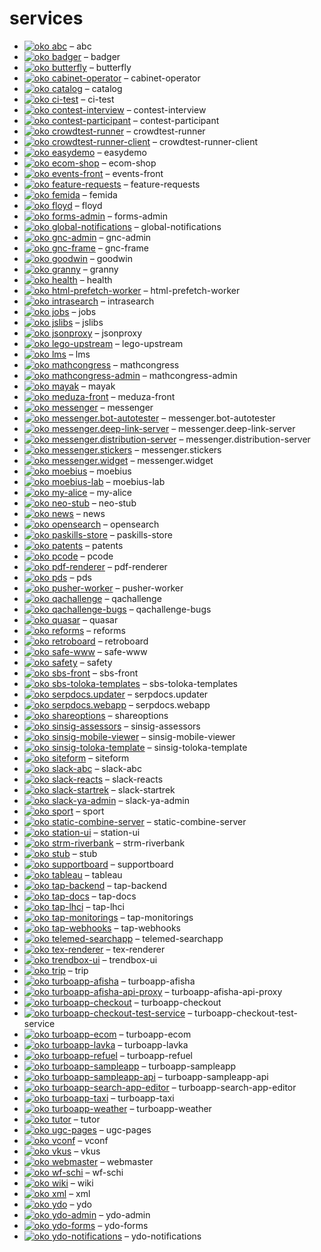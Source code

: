 # services

* [![oko abc](https://oko.yandex-team.ru/badges/repo.svg?repoName=frontend/services/abc&vcs=arc)](https://oko.yandex-team.ru/repo/search-interfaces/frontend?repoFilter=services/abc) – abc
* [![oko badger](https://oko.yandex-team.ru/badges/repo.svg?repoName=frontend/services/badger&vcs=arc)](https://oko.yandex-team.ru/repo/search-interfaces/frontend?repoFilter=services/badger) – badger
* [![oko butterfly](https://oko.yandex-team.ru/badges/repo.svg?repoName=frontend/services/butterfly&vcs=arc)](https://oko.yandex-team.ru/repo/search-interfaces/frontend?repoFilter=services/butterfly) – butterfly
* [![oko cabinet-operator](https://oko.yandex-team.ru/badges/repo.svg?repoName=frontend/services/cabinet-operator&vcs=arc)](https://oko.yandex-team.ru/repo/search-interfaces/frontend?repoFilter=services/cabinet-operator) – cabinet-operator
* [![oko catalog](https://oko.yandex-team.ru/badges/repo.svg?repoName=frontend/services/catalog&vcs=arc)](https://oko.yandex-team.ru/repo/search-interfaces/frontend?repoFilter=services/catalog) – catalog
* [![oko ci-test](https://oko.yandex-team.ru/badges/repo.svg?repoName=frontend/services/ci-test&vcs=arc)](https://oko.yandex-team.ru/repo/search-interfaces/frontend?repoFilter=services/ci-test) – ci-test
* [![oko contest-interview](https://oko.yandex-team.ru/badges/repo.svg?repoName=frontend/services/contest-interview&vcs=arc)](https://oko.yandex-team.ru/repo/search-interfaces/frontend?repoFilter=services/contest-interview) – contest-interview
* [![oko contest-participant](https://oko.yandex-team.ru/badges/repo.svg?repoName=frontend/services/contest-participant&vcs=arc)](https://oko.yandex-team.ru/repo/search-interfaces/frontend?repoFilter=services/contest-participant) – contest-participant
* [![oko crowdtest-runner](https://oko.yandex-team.ru/badges/repo.svg?repoName=frontend/services/crowdtest-runner&vcs=arc)](https://oko.yandex-team.ru/repo/search-interfaces/frontend?repoFilter=services/crowdtest-runner) – crowdtest-runner
* [![oko crowdtest-runner-client](https://oko.yandex-team.ru/badges/repo.svg?repoName=frontend/services/crowdtest-runner-client&vcs=arc)](https://oko.yandex-team.ru/repo/search-interfaces/frontend?repoFilter=services/crowdtest-runner-client) – crowdtest-runner-client
* [![oko easydemo](https://oko.yandex-team.ru/badges/repo.svg?repoName=frontend/services/easydemo&vcs=arc)](https://oko.yandex-team.ru/repo/search-interfaces/frontend?repoFilter=services/easydemo) – easydemo
* [![oko ecom-shop](https://oko.yandex-team.ru/badges/repo.svg?repoName=frontend/services/ecom-shop&vcs=arc)](https://oko.yandex-team.ru/repo/search-interfaces/frontend?repoFilter=services/ecom-shop) – ecom-shop
* [![oko events-front](https://oko.yandex-team.ru/badges/repo.svg?repoName=frontend/services/events-front&vcs=arc)](https://oko.yandex-team.ru/repo/search-interfaces/frontend?repoFilter=services/events-front) – events-front
* [![oko feature-requests](https://oko.yandex-team.ru/badges/repo.svg?repoName=frontend/services/feature-requests&vcs=arc)](https://oko.yandex-team.ru/repo/search-interfaces/frontend?repoFilter=services/feature-requests) – feature-requests
* [![oko femida](https://oko.yandex-team.ru/badges/repo.svg?repoName=frontend/services/femida&vcs=arc)](https://oko.yandex-team.ru/repo/search-interfaces/frontend?repoFilter=services/femida) – femida
* [![oko floyd](https://oko.yandex-team.ru/badges/repo.svg?repoName=frontend/services/floyd&vcs=arc)](https://oko.yandex-team.ru/repo/search-interfaces/frontend?repoFilter=services/floyd) – floyd
* [![oko forms-admin](https://oko.yandex-team.ru/badges/repo.svg?repoName=frontend/services/forms-admin&vcs=arc)](https://oko.yandex-team.ru/repo/search-interfaces/frontend?repoFilter=services/forms-admin) – forms-admin
* [![oko global-notifications](https://oko.yandex-team.ru/badges/repo.svg?repoName=frontend/services/global-notifications&vcs=arc)](https://oko.yandex-team.ru/repo/search-interfaces/frontend?repoFilter=services/global-notifications) – global-notifications
* [![oko gnc-admin](https://oko.yandex-team.ru/badges/repo.svg?repoName=frontend/services/gnc-admin&vcs=arc)](https://oko.yandex-team.ru/repo/search-interfaces/frontend?repoFilter=services/gnc-admin) – gnc-admin
* [![oko gnc-frame](https://oko.yandex-team.ru/badges/repo.svg?repoName=frontend/services/gnc-frame&vcs=arc)](https://oko.yandex-team.ru/repo/search-interfaces/frontend?repoFilter=services/gnc-frame) – gnc-frame
* [![oko goodwin](https://oko.yandex-team.ru/badges/repo.svg?repoName=frontend/services/goodwin&vcs=arc)](https://oko.yandex-team.ru/repo/search-interfaces/frontend?repoFilter=services/goodwin) – goodwin
* [![oko granny](https://oko.yandex-team.ru/badges/repo.svg?repoName=frontend/services/granny&vcs=arc)](https://oko.yandex-team.ru/repo/search-interfaces/frontend?repoFilter=services/granny) – granny
* [![oko health](https://oko.yandex-team.ru/badges/repo.svg?repoName=frontend/services/health&vcs=arc)](https://oko.yandex-team.ru/repo/search-interfaces/frontend?repoFilter=services/health) – health
* [![oko html-prefetch-worker](https://oko.yandex-team.ru/badges/repo.svg?repoName=frontend/services/html-prefetch-worker&vcs=arc)](https://oko.yandex-team.ru/repo/search-interfaces/frontend?repoFilter=services/html-prefetch-worker) – html-prefetch-worker
* [![oko intrasearch](https://oko.yandex-team.ru/badges/repo.svg?repoName=frontend/services/intrasearch&vcs=arc)](https://oko.yandex-team.ru/repo/search-interfaces/frontend?repoFilter=services/intrasearch) – intrasearch
* [![oko jobs](https://oko.yandex-team.ru/badges/repo.svg?repoName=frontend/services/jobs&vcs=arc)](https://oko.yandex-team.ru/repo/search-interfaces/frontend?repoFilter=services/jobs) – jobs
* [![oko jslibs](https://oko.yandex-team.ru/badges/repo.svg?repoName=frontend/services/jslibs&vcs=arc)](https://oko.yandex-team.ru/repo/search-interfaces/frontend?repoFilter=services/jslibs) – jslibs
* [![oko jsonproxy](https://oko.yandex-team.ru/badges/repo.svg?repoName=frontend/services/jsonproxy&vcs=arc)](https://oko.yandex-team.ru/repo/search-interfaces/frontend?repoFilter=services/jsonproxy) – jsonproxy
* [![oko lego-upstream](https://oko.yandex-team.ru/badges/repo.svg?repoName=frontend/services/lego-upstream&vcs=arc)](https://oko.yandex-team.ru/repo/search-interfaces/frontend?repoFilter=services/lego-upstream) – lego-upstream
* [![oko lms](https://oko.yandex-team.ru/badges/repo.svg?repoName=frontend/services/lms&vcs=arc)](https://oko.yandex-team.ru/repo/search-interfaces/frontend?repoFilter=services/lms) – lms
* [![oko mathcongress](https://oko.yandex-team.ru/badges/repo.svg?repoName=frontend/services/mathcongress&vcs=arc)](https://oko.yandex-team.ru/repo/search-interfaces/frontend?repoFilter=services/mathcongress) – mathcongress
* [![oko mathcongress-admin](https://oko.yandex-team.ru/badges/repo.svg?repoName=frontend/services/mathcongress-admin&vcs=arc)](https://oko.yandex-team.ru/repo/search-interfaces/frontend?repoFilter=services/mathcongress-admin) – mathcongress-admin
* [![oko mayak](https://oko.yandex-team.ru/badges/repo.svg?repoName=frontend/services/mayak&vcs=arc)](https://oko.yandex-team.ru/repo/search-interfaces/frontend?repoFilter=services/mayak) – mayak
* [![oko meduza-front](https://oko.yandex-team.ru/badges/repo.svg?repoName=frontend/services/meduza-front&vcs=arc)](https://oko.yandex-team.ru/repo/search-interfaces/frontend?repoFilter=services/meduza-front) – meduza-front
* [![oko messenger](https://oko.yandex-team.ru/badges/repo.svg?repoName=frontend/services/messenger&vcs=arc)](https://oko.yandex-team.ru/repo/search-interfaces/frontend?repoFilter=services/messenger) – messenger
* [![oko messenger.bot-autotester](https://oko.yandex-team.ru/badges/repo.svg?repoName=frontend/services/messenger.bot-autotester&vcs=arc)](https://oko.yandex-team.ru/repo/search-interfaces/frontend?repoFilter=services/messenger.bot-autotester) – messenger.bot-autotester
* [![oko messenger.deep-link-server](https://oko.yandex-team.ru/badges/repo.svg?repoName=frontend/services/messenger.deep-link-server&vcs=arc)](https://oko.yandex-team.ru/repo/search-interfaces/frontend?repoFilter=services/messenger.deep-link-server) – messenger.deep-link-server
* [![oko messenger.distribution-server](https://oko.yandex-team.ru/badges/repo.svg?repoName=frontend/services/messenger.distribution-server&vcs=arc)](https://oko.yandex-team.ru/repo/search-interfaces/frontend?repoFilter=services/messenger.distribution-server) – messenger.distribution-server
* [![oko messenger.stickers](https://oko.yandex-team.ru/badges/repo.svg?repoName=frontend/services/messenger.stickers&vcs=arc)](https://oko.yandex-team.ru/repo/search-interfaces/frontend?repoFilter=services/messenger.stickers) – messenger.stickers
* [![oko messenger.widget](https://oko.yandex-team.ru/badges/repo.svg?repoName=frontend/services/messenger.widget&vcs=arc)](https://oko.yandex-team.ru/repo/search-interfaces/frontend?repoFilter=services/messenger.widget) – messenger.widget
* [![oko moebius](https://oko.yandex-team.ru/badges/repo.svg?repoName=frontend/services/moebius&vcs=arc)](https://oko.yandex-team.ru/repo/search-interfaces/frontend?repoFilter=services/moebius) – moebius
* [![oko moebius-lab](https://oko.yandex-team.ru/badges/repo.svg?repoName=frontend/services/moebius-lab&vcs=arc)](https://oko.yandex-team.ru/repo/search-interfaces/frontend?repoFilter=services/moebius-lab) – moebius-lab
* [![oko my-alice](https://oko.yandex-team.ru/badges/repo.svg?repoName=frontend/services/my-alice&vcs=arc)](https://oko.yandex-team.ru/repo/search-interfaces/frontend?repoFilter=services/my-alice) – my-alice
* [![oko neo-stub](https://oko.yandex-team.ru/badges/repo.svg?repoName=frontend/services/neo-stub&vcs=arc)](https://oko.yandex-team.ru/repo/search-interfaces/frontend?repoFilter=services/neo-stub) – neo-stub
* [![oko news](https://oko.yandex-team.ru/badges/repo.svg?repoName=frontend/services/news&vcs=arc)](https://oko.yandex-team.ru/repo/search-interfaces/frontend?repoFilter=services/news) – news
* [![oko opensearch](https://oko.yandex-team.ru/badges/repo.svg?repoName=frontend/services/opensearch&vcs=arc)](https://oko.yandex-team.ru/repo/search-interfaces/frontend?repoFilter=services/opensearch) – opensearch
* [![oko paskills-store](https://oko.yandex-team.ru/badges/repo.svg?repoName=frontend/services/paskills-store&vcs=arc)](https://oko.yandex-team.ru/repo/search-interfaces/frontend?repoFilter=services/paskills-store) – paskills-store
* [![oko patents](https://oko.yandex-team.ru/badges/repo.svg?repoName=frontend/services/patents&vcs=arc)](https://oko.yandex-team.ru/repo/search-interfaces/frontend?repoFilter=services/patents) – patents
* [![oko pcode](https://oko.yandex-team.ru/badges/repo.svg?repoName=frontend/services/pcode&vcs=arc)](https://oko.yandex-team.ru/repo/search-interfaces/frontend?repoFilter=services/pcode) – pcode
* [![oko pdf-renderer](https://oko.yandex-team.ru/badges/repo.svg?repoName=frontend/services/pdf-renderer&vcs=arc)](https://oko.yandex-team.ru/repo/search-interfaces/frontend?repoFilter=services/pdf-renderer) – pdf-renderer
* [![oko pds](https://oko.yandex-team.ru/badges/repo.svg?repoName=frontend/services/pds&vcs=arc)](https://oko.yandex-team.ru/repo/search-interfaces/frontend?repoFilter=services/pds) – pds
* [![oko pusher-worker](https://oko.yandex-team.ru/badges/repo.svg?repoName=frontend/services/pusher-worker&vcs=arc)](https://oko.yandex-team.ru/repo/search-interfaces/frontend?repoFilter=services/pusher-worker) – pusher-worker
* [![oko qachallenge](https://oko.yandex-team.ru/badges/repo.svg?repoName=frontend/services/qachallenge&vcs=arc)](https://oko.yandex-team.ru/repo/search-interfaces/frontend?repoFilter=services/qachallenge) – qachallenge
* [![oko qachallenge-bugs](https://oko.yandex-team.ru/badges/repo.svg?repoName=frontend/services/qachallenge-bugs&vcs=arc)](https://oko.yandex-team.ru/repo/search-interfaces/frontend?repoFilter=services/qachallenge-bugs) – qachallenge-bugs
* [![oko quasar](https://oko.yandex-team.ru/badges/repo.svg?repoName=frontend/services/quasar&vcs=arc)](https://oko.yandex-team.ru/repo/search-interfaces/frontend?repoFilter=services/quasar) – quasar
* [![oko reforms](https://oko.yandex-team.ru/badges/repo.svg?repoName=frontend/services/reforms&vcs=arc)](https://oko.yandex-team.ru/repo/search-interfaces/frontend?repoFilter=services/reforms) – reforms
* [![oko retroboard](https://oko.yandex-team.ru/badges/repo.svg?repoName=frontend/services/retroboard&vcs=arc)](https://oko.yandex-team.ru/repo/search-interfaces/frontend?repoFilter=services/retroboard) – retroboard
* [![oko safe-www](https://oko.yandex-team.ru/badges/repo.svg?repoName=frontend/services/safe-www&vcs=arc)](https://oko.yandex-team.ru/repo/search-interfaces/frontend?repoFilter=services/safe-www) – safe-www
* [![oko safety](https://oko.yandex-team.ru/badges/repo.svg?repoName=frontend/services/safety&vcs=arc)](https://oko.yandex-team.ru/repo/search-interfaces/frontend?repoFilter=services/safety) – safety
* [![oko sbs-front](https://oko.yandex-team.ru/badges/repo.svg?repoName=frontend/services/sbs-front&vcs=arc)](https://oko.yandex-team.ru/repo/search-interfaces/frontend?repoFilter=services/sbs-front) – sbs-front
* [![oko sbs-toloka-templates](https://oko.yandex-team.ru/badges/repo.svg?repoName=frontend/services/sbs-toloka-templates&vcs=arc)](https://oko.yandex-team.ru/repo/search-interfaces/frontend?repoFilter=services/sbs-toloka-templates) – sbs-toloka-templates
* [![oko serpdocs.updater](https://oko.yandex-team.ru/badges/repo.svg?repoName=frontend/services/serpdocs.updater&vcs=arc)](https://oko.yandex-team.ru/repo/search-interfaces/frontend?repoFilter=services/serpdocs.updater) – serpdocs.updater
* [![oko serpdocs.webapp](https://oko.yandex-team.ru/badges/repo.svg?repoName=frontend/services/serpdocs.webapp&vcs=arc)](https://oko.yandex-team.ru/repo/search-interfaces/frontend?repoFilter=services/serpdocs.webapp) – serpdocs.webapp
* [![oko shareoptions](https://oko.yandex-team.ru/badges/repo.svg?repoName=frontend/services/shareoptions&vcs=arc)](https://oko.yandex-team.ru/repo/search-interfaces/frontend?repoFilter=services/shareoptions) – shareoptions
* [![oko sinsig-assessors](https://oko.yandex-team.ru/badges/repo.svg?repoName=frontend/services/sinsig-assessors&vcs=arc)](https://oko.yandex-team.ru/repo/search-interfaces/frontend?repoFilter=services/sinsig-assessors) – sinsig-assessors
* [![oko sinsig-mobile-viewer](https://oko.yandex-team.ru/badges/repo.svg?repoName=frontend/services/sinsig-mobile-viewer&vcs=arc)](https://oko.yandex-team.ru/repo/search-interfaces/frontend?repoFilter=services/sinsig-mobile-viewer) – sinsig-mobile-viewer
* [![oko sinsig-toloka-template](https://oko.yandex-team.ru/badges/repo.svg?repoName=frontend/services/sinsig-toloka-template&vcs=arc)](https://oko.yandex-team.ru/repo/search-interfaces/frontend?repoFilter=services/sinsig-toloka-template) – sinsig-toloka-template
* [![oko siteform](https://oko.yandex-team.ru/badges/repo.svg?repoName=frontend/services/siteform&vcs=arc)](https://oko.yandex-team.ru/repo/search-interfaces/frontend?repoFilter=services/siteform) – siteform
* [![oko slack-abc](https://oko.yandex-team.ru/badges/repo.svg?repoName=frontend/services/slack-abc&vcs=arc)](https://oko.yandex-team.ru/repo/search-interfaces/frontend?repoFilter=services/slack-abc) – slack-abc
* [![oko slack-reacts](https://oko.yandex-team.ru/badges/repo.svg?repoName=frontend/services/slack-reacts&vcs=arc)](https://oko.yandex-team.ru/repo/search-interfaces/frontend?repoFilter=services/slack-reacts) – slack-reacts
* [![oko slack-startrek](https://oko.yandex-team.ru/badges/repo.svg?repoName=frontend/services/slack-startrek&vcs=arc)](https://oko.yandex-team.ru/repo/search-interfaces/frontend?repoFilter=services/slack-startrek) – slack-startrek
* [![oko slack-ya-admin](https://oko.yandex-team.ru/badges/repo.svg?repoName=frontend/services/slack-ya-admin&vcs=arc)](https://oko.yandex-team.ru/repo/search-interfaces/frontend?repoFilter=services/slack-ya-admin) – slack-ya-admin
* [![oko sport](https://oko.yandex-team.ru/badges/repo.svg?repoName=frontend/services/sport&vcs=arc)](https://oko.yandex-team.ru/repo/search-interfaces/frontend?repoFilter=services/sport) – sport
* [![oko static-combine-server](https://oko.yandex-team.ru/badges/repo.svg?repoName=frontend/services/static-combine-server&vcs=arc)](https://oko.yandex-team.ru/repo/search-interfaces/frontend?repoFilter=services/static-combine-server) – static-combine-server
* [![oko station-ui](https://oko.yandex-team.ru/badges/repo.svg?repoName=frontend/services/station-ui&vcs=arc)](https://oko.yandex-team.ru/repo/search-interfaces/frontend?repoFilter=services/station-ui) – station-ui
* [![oko strm-riverbank](https://oko.yandex-team.ru/badges/repo.svg?repoName=frontend/services/strm-riverbank&vcs=arc)](https://oko.yandex-team.ru/repo/search-interfaces/frontend?repoFilter=services/strm-riverbank) – strm-riverbank
* [![oko stub](https://oko.yandex-team.ru/badges/repo.svg?repoName=frontend/services/stub&vcs=arc)](https://oko.yandex-team.ru/repo/search-interfaces/frontend?repoFilter=services/stub) – stub
* [![oko supportboard](https://oko.yandex-team.ru/badges/repo.svg?repoName=frontend/services/supportboard&vcs=arc)](https://oko.yandex-team.ru/repo/search-interfaces/frontend?repoFilter=services/supportboard) – supportboard
* [![oko tableau](https://oko.yandex-team.ru/badges/repo.svg?repoName=frontend/services/tableau&vcs=arc)](https://oko.yandex-team.ru/repo/search-interfaces/frontend?repoFilter=services/tableau) – tableau
* [![oko tap-backend](https://oko.yandex-team.ru/badges/repo.svg?repoName=frontend/services/tap-backend&vcs=arc)](https://oko.yandex-team.ru/repo/search-interfaces/frontend?repoFilter=services/tap-backend) – tap-backend
* [![oko tap-docs](https://oko.yandex-team.ru/badges/repo.svg?repoName=frontend/services/tap-docs&vcs=arc)](https://oko.yandex-team.ru/repo/search-interfaces/frontend?repoFilter=services/tap-docs) – tap-docs
* [![oko tap-lhci](https://oko.yandex-team.ru/badges/repo.svg?repoName=frontend/services/tap-lhci&vcs=arc)](https://oko.yandex-team.ru/repo/search-interfaces/frontend?repoFilter=services/tap-lhci) – tap-lhci
* [![oko tap-monitorings](https://oko.yandex-team.ru/badges/repo.svg?repoName=frontend/services/tap-monitorings&vcs=arc)](https://oko.yandex-team.ru/repo/search-interfaces/frontend?repoFilter=services/tap-monitorings) – tap-monitorings
* [![oko tap-webhooks](https://oko.yandex-team.ru/badges/repo.svg?repoName=frontend/services/tap-webhooks&vcs=arc)](https://oko.yandex-team.ru/repo/search-interfaces/frontend?repoFilter=services/tap-webhooks) – tap-webhooks
* [![oko telemed-searchapp](https://oko.yandex-team.ru/badges/repo.svg?repoName=frontend/services/telemed-searchapp&vcs=arc)](https://oko.yandex-team.ru/repo/search-interfaces/frontend?repoFilter=services/telemed-searchapp) – telemed-searchapp
* [![oko tex-renderer](https://oko.yandex-team.ru/badges/repo.svg?repoName=frontend/services/tex-renderer&vcs=arc)](https://oko.yandex-team.ru/repo/search-interfaces/frontend?repoFilter=services/tex-renderer) – tex-renderer
* [![oko trendbox-ui](https://oko.yandex-team.ru/badges/repo.svg?repoName=frontend/services/trendbox-ui&vcs=arc)](https://oko.yandex-team.ru/repo/search-interfaces/frontend?repoFilter=services/trendbox-ui) – trendbox-ui
* [![oko trip](https://oko.yandex-team.ru/badges/repo.svg?repoName=frontend/services/trip&vcs=arc)](https://oko.yandex-team.ru/repo/search-interfaces/frontend?repoFilter=services/trip) – trip
* [![oko turboapp-afisha](https://oko.yandex-team.ru/badges/repo.svg?repoName=frontend/services/turboapp-afisha&vcs=arc)](https://oko.yandex-team.ru/repo/search-interfaces/frontend?repoFilter=services/turboapp-afisha) – turboapp-afisha
* [![oko turboapp-afisha-api-proxy](https://oko.yandex-team.ru/badges/repo.svg?repoName=frontend/services/turboapp-afisha-api-proxy&vcs=arc)](https://oko.yandex-team.ru/repo/search-interfaces/frontend?repoFilter=services/turboapp-afisha-api-proxy) – turboapp-afisha-api-proxy
* [![oko turboapp-checkout](https://oko.yandex-team.ru/badges/repo.svg?repoName=frontend/services/turboapp-checkout&vcs=arc)](https://oko.yandex-team.ru/repo/search-interfaces/frontend?repoFilter=services/turboapp-checkout) – turboapp-checkout
* [![oko turboapp-checkout-test-service](https://oko.yandex-team.ru/badges/repo.svg?repoName=frontend/services/turboapp-checkout-test-service&vcs=arc)](https://oko.yandex-team.ru/repo/search-interfaces/frontend?repoFilter=services/turboapp-checkout-test-service) – turboapp-checkout-test-service
* [![oko turboapp-ecom](https://oko.yandex-team.ru/badges/repo.svg?repoName=frontend/services/turboapp-ecom&vcs=arc)](https://oko.yandex-team.ru/repo/search-interfaces/frontend?repoFilter=services/turboapp-ecom) – turboapp-ecom
* [![oko turboapp-lavka](https://oko.yandex-team.ru/badges/repo.svg?repoName=frontend/services/turboapp-lavka&vcs=arc)](https://oko.yandex-team.ru/repo/search-interfaces/frontend?repoFilter=services/turboapp-lavka) – turboapp-lavka
* [![oko turboapp-refuel](https://oko.yandex-team.ru/badges/repo.svg?repoName=frontend/services/turboapp-refuel&vcs=arc)](https://oko.yandex-team.ru/repo/search-interfaces/frontend?repoFilter=services/turboapp-refuel) – turboapp-refuel
* [![oko turboapp-sampleapp](https://oko.yandex-team.ru/badges/repo.svg?repoName=frontend/services/turboapp-sampleapp&vcs=arc)](https://oko.yandex-team.ru/repo/search-interfaces/frontend?repoFilter=services/turboapp-sampleapp) – turboapp-sampleapp
* [![oko turboapp-sampleapp-api](https://oko.yandex-team.ru/badges/repo.svg?repoName=frontend/services/turboapp-sampleapp-api&vcs=arc)](https://oko.yandex-team.ru/repo/search-interfaces/frontend?repoFilter=services/turboapp-sampleapp-api) – turboapp-sampleapp-api
* [![oko turboapp-search-app-editor](https://oko.yandex-team.ru/badges/repo.svg?repoName=frontend/services/turboapp-search-app-editor&vcs=arc)](https://oko.yandex-team.ru/repo/search-interfaces/frontend?repoFilter=services/turboapp-search-app-editor) – turboapp-search-app-editor
* [![oko turboapp-taxi](https://oko.yandex-team.ru/badges/repo.svg?repoName=frontend/services/turboapp-taxi&vcs=arc)](https://oko.yandex-team.ru/repo/search-interfaces/frontend?repoFilter=services/turboapp-taxi) – turboapp-taxi
* [![oko turboapp-weather](https://oko.yandex-team.ru/badges/repo.svg?repoName=frontend/services/turboapp-weather&vcs=arc)](https://oko.yandex-team.ru/repo/search-interfaces/frontend?repoFilter=services/turboapp-weather) – turboapp-weather
* [![oko tutor](https://oko.yandex-team.ru/badges/repo.svg?repoName=frontend/services/tutor&vcs=arc)](https://oko.yandex-team.ru/repo/search-interfaces/frontend?repoFilter=services/tutor) – tutor
* [![oko ugc-pages](https://oko.yandex-team.ru/badges/repo.svg?repoName=frontend/services/ugc-pages&vcs=arc)](https://oko.yandex-team.ru/repo/search-interfaces/frontend?repoFilter=services/ugc-pages) – ugc-pages
* [![oko vconf](https://oko.yandex-team.ru/badges/repo.svg?repoName=frontend/services/vconf&vcs=arc)](https://oko.yandex-team.ru/repo/search-interfaces/frontend?repoFilter=services/vconf) – vconf
* [![oko vkus](https://oko.yandex-team.ru/badges/repo.svg?repoName=frontend/services/vkus&vcs=arc)](https://oko.yandex-team.ru/repo/search-interfaces/frontend?repoFilter=services/vkus) – vkus
* [![oko webmaster](https://oko.yandex-team.ru/badges/repo.svg?repoName=frontend/services/webmaster&vcs=arc)](https://oko.yandex-team.ru/repo/search-interfaces/frontend?repoFilter=services/webmaster) – webmaster
* [![oko wf-schi](https://oko.yandex-team.ru/badges/repo.svg?repoName=frontend/services/wf-schi&vcs=arc)](https://oko.yandex-team.ru/repo/search-interfaces/frontend?repoFilter=services/wf-schi) – wf-schi
* [![oko wiki](https://oko.yandex-team.ru/badges/repo.svg?repoName=frontend/services/wiki&vcs=arc)](https://oko.yandex-team.ru/repo/search-interfaces/frontend?repoFilter=services/wiki) – wiki
* [![oko xml](https://oko.yandex-team.ru/badges/repo.svg?repoName=frontend/services/xml&vcs=arc)](https://oko.yandex-team.ru/repo/search-interfaces/frontend?repoFilter=services/xml) – xml
* [![oko ydo](https://oko.yandex-team.ru/badges/repo.svg?repoName=frontend/services/ydo&vcs=arc)](https://oko.yandex-team.ru/repo/search-interfaces/frontend?repoFilter=services/ydo) – ydo
* [![oko ydo-admin](https://oko.yandex-team.ru/badges/repo.svg?repoName=frontend/services/ydo-admin&vcs=arc)](https://oko.yandex-team.ru/repo/search-interfaces/frontend?repoFilter=services/ydo-admin) – ydo-admin
* [![oko ydo-forms](https://oko.yandex-team.ru/badges/repo.svg?repoName=frontend/services/ydo-forms&vcs=arc)](https://oko.yandex-team.ru/repo/search-interfaces/frontend?repoFilter=services/ydo-forms) – ydo-forms
* [![oko ydo-notifications](https://oko.yandex-team.ru/badges/repo.svg?repoName=frontend/services/ydo-notifications&vcs=arc)](https://oko.yandex-team.ru/repo/search-interfaces/frontend?repoFilter=services/ydo-notifications) – ydo-notifications
